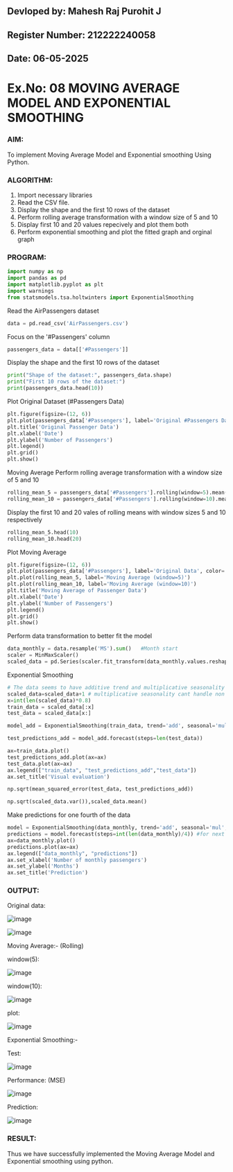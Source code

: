 ## Devloped by: Mahesh Raj Purohit J
## Register Number: 212222240058
## Date: 06-05-2025

# Ex.No: 08     MOVING AVERAGE MODEL AND EXPONENTIAL SMOOTHING

### AIM:
To implement Moving Average Model and Exponential smoothing Using Python.

### ALGORITHM:
1. Import necessary libraries
2. Read the CSV file.
3. Display the shape and the first 10 rows of the dataset
4. Perform rolling average transformation with a window size of 5 and 10 
5. Display first 10 and 20 values repecively and plot them both
6. Perform exponential smoothing and plot the fitted graph and orginal graph

### PROGRAM:

```py
import numpy as np
import pandas as pd
import matplotlib.pyplot as plt
import warnings
from statsmodels.tsa.holtwinters import ExponentialSmoothing
```
Read the AirPassengers dataset
```py
data = pd.read_csv('AirPassengers.csv')
```
Focus on the '#Passengers' column
```py
passengers_data = data[['#Passengers']]
```
Display the shape and the first 10 rows of the dataset
```py
print("Shape of the dataset:", passengers_data.shape)
print("First 10 rows of the dataset:")
print(passengers_data.head(10))
```
Plot Original Dataset (#Passengers Data)
```py
plt.figure(figsize=(12, 6))
plt.plot(passengers_data['#Passengers'], label='Original #Passengers Data')
plt.title('Original Passenger Data')
plt.xlabel('Date')
plt.ylabel('Number of Passengers')
plt.legend()
plt.grid()
plt.show()
```
Moving Average
Perform rolling average transformation with a window size of 5 and 10
```py
rolling_mean_5 = passengers_data['#Passengers'].rolling(window=5).mean()
rolling_mean_10 = passengers_data['#Passengers'].rolling(window=10).mean()
```
Display the first 10 and 20 vales of rolling means with window sizes 5 and 10 respectively
```py
rolling_mean_5.head(10)
rolling_mean_10.head(20)
```
Plot Moving Average
```py
plt.figure(figsize=(12, 6))
plt.plot(passengers_data['#Passengers'], label='Original Data', color='blue')
plt.plot(rolling_mean_5, label='Moving Average (window=5)')
plt.plot(rolling_mean_10, label='Moving Average (window=10)')
plt.title('Moving Average of Passenger Data')
plt.xlabel('Date')
plt.ylabel('Number of Passengers')
plt.legend()
plt.grid()
plt.show()
```
Perform data transformation to better fit the model
```py
data_monthly = data.resample('MS').sum()   #Month start
scaler = MinMaxScaler()
scaled_data = pd.Series(scaler.fit_transform(data_monthly.values.reshape(-1, 1)).flatten(),index=data.index)

```
Exponential Smoothing
```py
# The data seems to have additive trend and multiplicative seasonality
scaled_data=scaled_data+1 # multiplicative seasonality cant handle non postive values, yes even zeros
x=int(len(scaled_data)*0.8)
train_data = scaled_data[:x]
test_data = scaled_data[x:]

model_add = ExponentialSmoothing(train_data, trend='add', seasonal='mul').fit()

test_predictions_add = model_add.forecast(steps=len(test_data))

ax=train_data.plot()
test_predictions_add.plot(ax=ax)
test_data.plot(ax=ax)
ax.legend(["train_data", "test_predictions_add","test_data"])
ax.set_title('Visual evaluation')

np.sqrt(mean_squared_error(test_data, test_predictions_add))

np.sqrt(scaled_data.var()),scaled_data.mean()
```
Make predictions for one fourth of the data
```py
model = ExponentialSmoothing(data_monthly, trend='add', seasonal='mul', seasonal_periods=12).fit()
predictions = model.forecast(steps=int(len(data_monthly)/4)) #for next year
ax=data_monthly.plot()
predictions.plot(ax=ax)
ax.legend(["data_monthly", "predictions"])
ax.set_xlabel('Number of monthly passengers')
ax.set_ylabel('Months')
ax.set_title('Prediction')

```

### OUTPUT:

Original data:

![image](https://github.com/user-attachments/assets/d41e32c3-9be8-4dc5-906f-77284a68d981)

![image](https://github.com/user-attachments/assets/7d02b0ad-7e6f-4a72-9dc0-89637fcd07a8)


Moving Average:- (Rolling)

window(5):

![image](https://github.com/user-attachments/assets/9956d549-8d51-4dc6-94f9-2fbe0c96d34f)


window(10):


![image](https://github.com/user-attachments/assets/6f1580a0-e105-44cc-94ec-35b49c322246)

plot:

![image](https://github.com/user-attachments/assets/19970323-6694-440a-a4c9-16227065efbc)


Exponential Smoothing:-

Test:

![image](https://github.com/user-attachments/assets/bf715e75-1e70-4bac-b2fa-9ec0c30da211)


Performance: (MSE)

![image](https://github.com/user-attachments/assets/9b150edb-6dc6-407b-8d2b-212ec95e0b2f)


Prediction:

![image](https://github.com/user-attachments/assets/ec46b79d-d8b4-42b6-917f-2b4c71591e65)




### RESULT:
Thus we have successfully implemented the Moving Average Model and Exponential smoothing using python.
